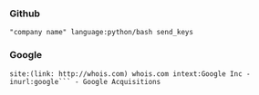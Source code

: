 
### Github
```
"company name" language:python/bash send_keys
```

### Google
```
site:(link: http://whois.com) whois.com intext:Google Inc -inurl:google``` - Google Acquisitions
